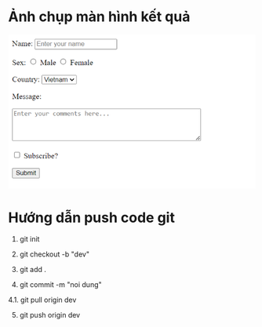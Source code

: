# Ảnh chụp màn hình kết quả

![Hình ảnh kết quả](ketqua.png)

# Hướng dẫn push code git
<!-- Khởi tạo -->
1. git init
<!-- Tạo branch dev -->
2. git checkout -b "dev"
<!-- Add code -->
3. git add . 
<!-- Commit code -->
4. git commit -m "noi dung"
<!-- Lay code tu online ve (TH nguoi khac cung team da push code len truoc do) -->
4.1. git pull origin dev
<!-- Push code -->
5. git push origin dev